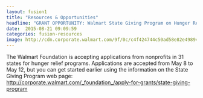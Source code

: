 ```yaml
---
layout: fusion1
title: "Resources & Opportunities"
headline: "GRANT OPPORTUNITY: Walmart State Giving Program on Hunger Relief"
date:  2015-08-21 09:09:59
categories: fusion-resources
image: http://cdn.corporate.walmart.com/9f/0c/c4f424744c50ad58e82e4989489e/walmart-foundation.png
---
```

The Walmart Foundation is accepting applications from nonprofits in 31 states for hunger relief programs. Applications are accepted from May 8 to May 12, but you can get started earlier using the information on the State Giving Program web page: <a href=“http://corporate.walmart.com/_foundation_/apply-for-grants/state-giving-program”>http://corporate.walmart.com/_foundation_/apply-for-grants/state-giving-program</a>
